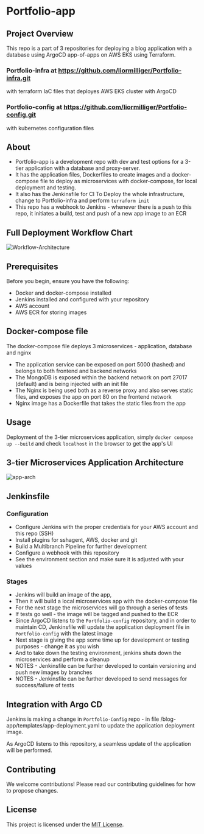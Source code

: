 # Portfolio-app

## Project Overview

This repo is a part of 3 repositories for deploying a blog application with a database using ArgoCD app-of-apps on AWS EKS using Terraform.

### Portfolio-infra at https://github.com/liormilliger/Portfolio-infra.git

with terraform IaC files that deployes AWS EKS cluster with ArgoCD

### Portfolio-config at https://github.com/liormilliger/Portfolio-config.git

with kubernetes configuration files

## About

- Portfolio-app is a development repo with dev and test options for a 3-tier application with a database and proxy-server.
- It has the application files, Dockerfiles to create images and a docker-compose file to deploy as microservices with docker-compose,
for local deployment and testing.
- It also has the Jenkinsfile for CI
To Deploy the whole infrastructure, change to Portfolio-infra and perform `terraform init`
- This repo has a webhook to Jenkins - whenever there is a push to this repo, it initiates a build, test and push of a new app image to an ECR


## Full Deployment Workflow Chart


![Workflow-Architecture](https://github.com/liormilliger/Portfolio-app/assets/64707466/477be583-fe86-4343-bee2-9209c57b2afe)


## Prerequisites

Before you begin, ensure you have the following:
- Docker and docker-compose installed
- Jenkins installed and configured with your repository
- AWS account
- AWS ECR for storing images

## Docker-compose file

The docker-compose file deploys 3 microservices - application, database and nginx
- The application service can be exposed on port 5000 (hashed) and belongs to both frontend and backend networks
- The MongoDB is exposed within the backend network on port 27017 (default) and is being injected with an init file
- The Nginx is being used both as a reverse proxy and also serves static files, and exposes the app on port 80 on the frontend network
- Nginx image has a Dockerfile that takes the static files from the app

## Usage

Deployment of the 3-tier microservices application, simply `docker compose up --build`
and check `localhost` in the browser to get the app's UI

## 3-tier Microservices Application Architecture

![app-arch](https://github.com/liormilliger/Portfolio-app/assets/64707466/a9032045-5ab6-45d3-bd7c-77d455ada1be)


## Jenkinsfile
### Configuration
- Configure Jenkins with the proper credentials for your AWS account and this repo (SSH)
- Install plugins for sshagent, AWS, docker and git
- Build a Multibranch Pipeline for further development
- Configure a webhook with this repository
- See the environment section and make sure it is adjusted with your values

### Stages

- Jenkins will build an image of the app,
- Then it will build a local microservices app with the docker-compose file
- For the next stage the microservices will go through a series of tests
- If tests go well - the image will be tagged and pushed to the ECR
- Since ArgoCD listens to the `Portfolio-config` repository, and in order to maintain CD, Jenkinsfile will update the application deployment file in `Portfolio-config` with the latest image
- Next stage is giving the app some time up for development or testing purposes - change it as you wish
- And to take down the testing environment, jenkins shuts down the microservices and perform a cleanup
- NOTES - Jenkinsfile can be further developed to contain versioning and push new images by branches
- NOTES - Jenkinsfile can be further developed to send messages for success/failure of tests



## Integration with Argo CD

Jenkins is making a change in `Portfolio-Config` repo - in file /blog-app/templates/app-deployment.yaml to update the application deployment image.

As ArgoCD listens to this repository, a seamless update of the application will be performed.

## Contributing

We welcome contributions! Please read our contributing guidelines for how to propose changes.

## License

This project is licensed under the [MIT License](LICENSE).
